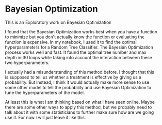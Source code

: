 # Bayesian Optimization
 This is an Exploratory work on Bayesian Optimization

 I found that the Bayesian Optimization works best when you have a function to
 minimize but you don't actually know the function or evaluating the function
 is expensive. In my notebook, I used it to find the optimal hyperparameters for
 a Random Tree Classifier. The Bayesian Optimization process works well and fast.
 It found the optimal tree number and max depth in 30 loops while taking into
 account the interaction between these two hyperparameters.

 I actually had a misunderstanding of this method before. I thought that this is
 supposed to tell us whether a treatment is effective by giving us a probability.
 But instead, I think it would actually make more sense to use some other model
 to tell the probability and use Bayesian Optimization to tune the hyperparameters
 of the model.

 At least this is what I am thinking based on what I have seen online. Maybe
 there are some other ways to apply this method, but we probably need to talk
 about it with some statisticians to further make sure how are we going use it.
 For now I will just leave it like this.
